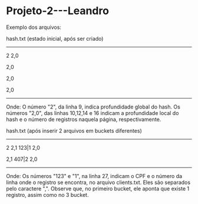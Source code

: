 # Projeto-2---Leandro



Exemplo dos arquivos:

hash.txt  (estado inicial, após ser criado)
______________________________________________________________________________________________________________________________________
2
2,0

2,0

2,0

2,0

_____________________________________________________________________________________________________________________________________
Onde:
O número "2", da linha 9, indica  profundidade global do hash.
Os números "2,0", das linhas 10,12,14 e 16 indicam a profundidade local do hash e o número de registros naquela página, respectivamente.

hash.txt (após inserir 2 arquivos em buckets diferentes)
_________________________________________________________________________________________________________________________________________
2
2,1
123|1
2,0

2,1
407|2
2,0

_________________________________________________________________________________________________________________________________________
Onde:
Os números "123" e "1", na linha 27, indicam o CPF e o número da linha onde o registro se encontra, no arquivo clients.txt.  Eles são separados pelo caractere ",".  Observe que, no primeiro bucket, ele aponta que existe 1 registro, assim como no 3 bucket.

